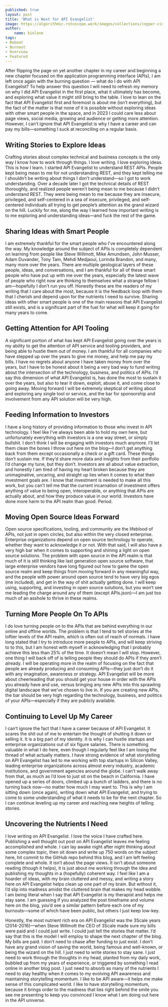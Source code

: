 ```yaml
---
published: true
layout: post
title: 'What is Next for API Evangelist'
image: https://algorithmic.rotoscope.work/images/collections/copper-circuit/christianity.jpg
author:
    name: kinlane
tags:
- Reboot
- Burnout
- Overview
- Featured
---
```

After flipping the page on yet another chapter in my career and beginning a new chapter focused on the application programming interface (APIs), I am left once again with the burning question — what do I do with API Evangelist? To help answer this question I will need to refresh my memory on why I did API Evangelist in the first place, what it ultimately has become, and exploring what value it might still bring to the table. I love to lean on the fact that API Evangelist first and foremost is about me (isn’t everything), but the fact of the matter is that none of it is possible without exploring ideas with other smart people in the space, and in 2023 I could care less about page views, social media, growing and audience or getting more attention. However, I can’t ignore that API Evangelist is why I have a career and can pay my bills—something I suck at reconciling on a regular basis. 

## Writing Stories to Explore Ideas
Crafting stories about complex technical and business concepts is the only way I know how to work through things. I love writing. I love exploring ideas. This is how I learn. I started API Evangelist to understand REST APIs. People kept being mean to me for not understanding REST, and they kept telling me I shouldn’t be writing about things I don’t understand—so I got to work understanding. Over a decade later I got the technical details of REST thoroughly, and realized people weren’t being mean to me because I didn’t understand REST. They were being mean to me because they are insecure, privileged, and self-centered in a sea of insecure, privileged, and self-centered individuals all trying to get people’s attention as the grand wizard on the hill. Luckily for me, along the way I learned how important writing is to me exploring and understanding ideas—and fuck the rest of the game.

## Sharing Ideas with Smart People
I am extremely thankful for the smart people who I’ve encountered along the way. My knowledge around the subject of APIs is completely dependent on learning from people like Steve Willmott, Mike Amundsen, John Musser, Adam Duvander, Tony Tam, Mehdi Medjaoui, Lorinda Brandon, and many, many more over the years. There are multiple geological layers of these people, ideas, and conversations, and I am thankful for all of these smart people who have put up with me over the years, especially the latest wave of people who right now are thinking to themselves what a strange fellow I am—hopefully I don’t run you off. Honestly these are the readers of my writing that I care about the most, because it is the feedback loop with them that I cherish and depend upon for the nutrients I need to survive. Sharing ideas with other smart people is one of the main reasons that API Evangelist still exists, and is a significant part of the fuel for what will keep it going for many years to come.

## Getting Attention for API Tooling
A significant portion of what has kept API Evangelist going over the years is my ability to get the attention of API service and tooling providers, and being able to hustle them out of money. I am thankful for all companies who have stepped up over the years to give me money, and help me pay my bills. I have no regrets about anyone I have taken money from over the years, but I have to be honest about it being a very bad way to fund writing about the intersection of the technology, business, and politics of APIs. I’d say this dimension of what API Evangelist is, has done the most to sustain it over the years, but also to tear it down, exploit, abuse it, and come close to going away. Moving forward I will be extremely skeptical of writing about and exploring any single tool or service, and the bar for sponsorship and involvement from any API solution will be very high.

## Feeding Information to Investors
I have a long history of providing information to those who invest in API technology. I feel like I’ve always been able to hold my own here, but unfortunately everything with investors is a one way street, or simply bullshit. I don’t think I will be engaging with investors much anymore. I’ll let them clean the bones I throw out here on the blog—I don’t get anything back from them except occasionally a check or a gift card. These things don’t sustain me. If they’d share more data and insights from their portfolio I’d change my tune, but they don’t. Investors are all about value extraction, and honestly I am tired of having my heart broken because they are unimaginative, uncaring, and straight up lies when it comes to what their investment goals are. I know that investment is needed to make all this work, but you can’t tell me that the current incarnation of investment offers anything of value to being open, interoperable, or anything that APIs are actually about, and how they produce value in our world. Investors have done more harm to the API realm than good. Period.

## Moving Open Source Ideas Forward
Open source specifications, tooling, and community are the lifeblood of APIs, not just in open circles, but also within the very closed enterprise. Enterprise organizations depend on open source technology to operate, whether they want to acknowledge it or not. With that said, I will also have a very high bar when it comes to supporting and shining a light on open source solutions. The problem with open source in the API realm is that much of it is still thinking like last generation open source software, that large enterprise vendors have long figured out how to game the open source realm and keep things from moving forward in any meaningful way, and the people with power around open source tend to have very big egos (me included), and get in the way of shit actually getting done. I will keep using, supporting, and investing in open source solutions, but you won’t see me leading the charge around any of them (except APIs.json)—I am just too much of an asshole to thrive in these realms. 

## Turning More People On To APIs
I do love turning people on to the APIs that are behind everything in our online and offline worlds. The problem is that I tend to tell stories at the loftier levels of the API realm, which is often out of reach of normals. I have long stated that I try to introduce more people to APIs, and will keep striving to to this, but I am honest with myself in acknowledging	that I probably achieve this less than 25% of the time. It doesn’t mean I will stop. However, one thing I will back off of is telling people they should do APIs if they aren’t already. I will be operating more in the realm of focusing on the fact that people are already producing and consuming APIs—they just don’t do it with any imagination, awareness or strategy. API Evangelist will be more about cheerleading that you should get your house in order with the APIs you already have and use, versus bringing any new APIs into this sprawling digital landscape that we’ve chosen to live in. If you are creating new APIs, the bar should be very high regarding the technology, business, and politics of your APIs—especially if they are publicly available.

## Continuing to Level Up My Career
I can’t ignore the fact that I have a career because of API Evangelist. It scares the shit out of me to entertain the thought of shutting it down or selling it. It is a big part of my identity. It is why I can hustle startups and enterprise organizations out of six figure salaries. There is something valuable in what I do here, even though I regularly feel like I am losing the thread of what actually matters. I have strong evidence of what storytelling on API Evangelist has led to me working with top startups in Silicon Valley, leading enterprise organizations across almost every industry, academic institutions, and government agencies around the globe. I can’t walk away from that, as much as I’d love to just sit on the beach in California. I have opened up a series of doors, climbed up a bunch of ladders, and there is no turning back now—no matter how much I may want to. This is why I am sitting down (once again), writing down what API Evangelist, and trying to come to some understanding of what it needs to be for the next chapter. So I can continue leveling up my career and reaching new heights of telling stories.

## Uncovering the Nutrients I Need
I love writing on API Evangelist. I love the voice I have crafted here. Publishing a well thought out post on API Evangelist leaves me feeling accomplished and whole. I can lay awake night after night thinking about some complex topic, then sit down and write up 750 words on the subject here, hit commit to the GitHub repo behind this blog, and I am left feeling complete and whole. It isn’t about the page views. It isn’t about someone reading (though it helps), it is just about me working through the idea and publishing my thoughts in a (hopefully) coherent way. I feel like I am a hoarder of ideas, with my brain cluttered and messy, and writing a story here on API Evangelist helps clean up one part of my brain. But without it, I’d slip into madness amidst the cluttered brain that makes my head wobble. I am being literal when I say that API Evangelist is my therapist and helps me stay sane. I am guessing if you analyzed the post timeframe and volume here on the blog, you’d see a similar pattern before each one of my burnouts—some of which have been public, but others I just keep low-key. 

Honestly, the most nutrient rich era on API Evangelist was the 3Scale years (2014-2016)—when Steve Willmott the CEO of 3Scale made sure my bills were paid and I could just write. I could just tell the stories that matter. I’d say that this is the model I will employ to shape the next chapter of the blog. My bills are paid. I don’t need to chase after funding to just exist. I don’t have any grand vision of saving the world, being famous and well-known, or being the wizard on the hill. I just need to write stories to stay sane. I just need to work through the thoughts in my head, planted from my daily work, bubbled up from my years of experience, or triggered by something I read online in another blog post. I just need to absorb as many of the nutrients I need to stay healthy when it comes to my evolving API awareness and maintaining storytelling momentum. I like to be API aware—it helps me make sense of this complicated world. I like to have storytelling momentum, because it brings order to the madness that lies right behind the smile you see me presenting to keep you convinced I know what I am doing out here in the API universe.

